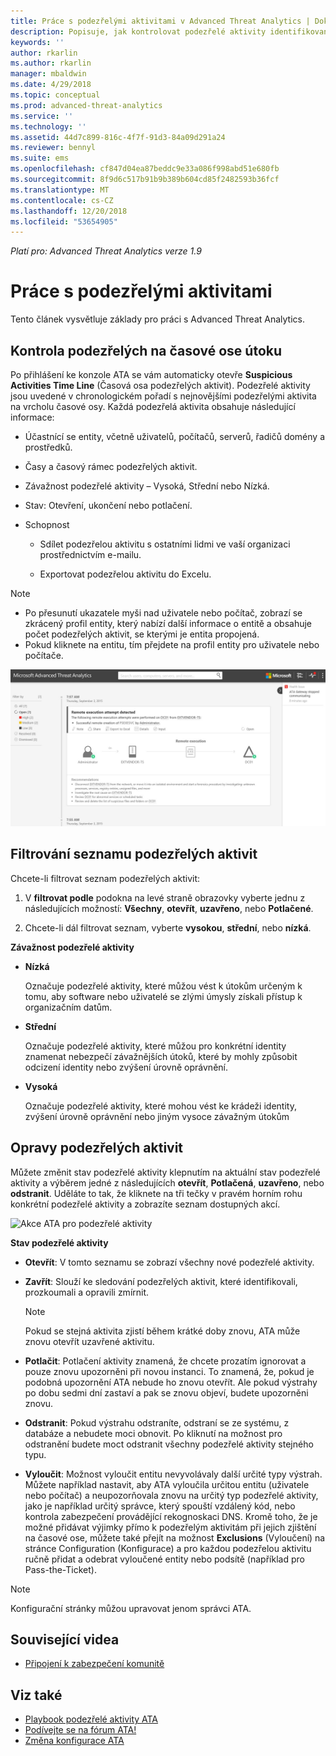 ```yaml
---
title: Práce s podezřelými aktivitami v Advanced Threat Analytics | Dokumentace Microsoftu
description: Popisuje, jak kontrolovat podezřelé aktivity identifikované ATA.
keywords: ''
author: rkarlin
ms.author: rkarlin
manager: mbaldwin
ms.date: 4/29/2018
ms.topic: conceptual
ms.prod: advanced-threat-analytics
ms.service: ''
ms.technology: ''
ms.assetid: 44d7c899-816c-4f7f-91d3-84a09d291a24
ms.reviewer: bennyl
ms.suite: ems
ms.openlocfilehash: cf847d04ea87beddc9e33a086f998abd51e680fb
ms.sourcegitcommit: 8f9d6c517b91b9b389b604cd85f2482593b36fcf
ms.translationtype: MT
ms.contentlocale: cs-CZ
ms.lasthandoff: 12/20/2018
ms.locfileid: "53654905"
---
```

*Platí pro: Advanced Threat Analytics verze 1.9*



# <a name="working-with-suspicious-activities"></a>Práce s podezřelými aktivitami
Tento článek vysvětluje základy pro práci s Advanced Threat Analytics.

## <a name="review-suspicious-activities-on-the-attack-time-line"></a>Kontrola podezřelých na časové ose útoku
Po přihlášení ke konzole ATA se vám automaticky otevře **Suspicious Activities Time Line** (Časová osa podezřelých aktivit). Podezřelé aktivity jsou uvedené v chronologickém pořadí s nejnovějšími podezřelými aktivita na vrcholu časové osy.
Každá podezřelá aktivita obsahuje následující informace:

-   Účastnící se entity, včetně uživatelů, počítačů, serverů, řadičů domény a prostředků.

-   Časy a časový rámec podezřelých aktivit.

-   Závažnost podezřelé aktivity – Vysoká, Střední nebo Nízká.

-   Stav: Otevření, ukončení nebo potlačení.

-   Schopnost

    -   Sdílet podezřelou aktivitu s ostatními lidmi ve vaší organizaci prostřednictvím e-mailu.

    -   Exportovat podezřelou aktivitu do Excelu.

> [!NOTE]
> -   Po přesunutí ukazatele myši nad uživatele nebo počítač, zobrazí se zkrácený profil entity, který nabízí další informace o entitě a obsahuje počet podezřelých aktivit, se kterými je entita propojená.
> -   Pokud kliknete na entitu, tím přejdete na profil entity pro uživatele nebo počítače.

![Obrázek časové osy podezřelých aktivit ATA](media/ATA-Suspicious-Activity-Timeline.JPG)

## <a name="filter-suspicious-activities-list"></a>Filtrování seznamu podezřelých aktivit
Chcete-li filtrovat seznam podezřelých aktivit:

1.  V **filtrovat podle** podokna na levé straně obrazovky vyberte jednu z následujících možností: **Všechny**, **otevřít**, **uzavřeno**, nebo **Potlačené**.

2.  Chcete-li dál filtrovat seznam, vyberte **vysokou**, **střední**, nebo **nízká**.

**Závažnost podezřelé aktivity**

-   **Nízká**

    Označuje podezřelé aktivity, které můžou vést k útokům určeným k tomu, aby software nebo uživatelé se zlými úmysly získali přístup k organizačním datům.

-   **Střední**

    Označuje podezřelé aktivity, které můžou pro konkrétní identity znamenat nebezpečí závažnějších útoků, které by mohly způsobit odcizení identity nebo zvýšení úrovně oprávnění.

-   **Vysoká**

    Označuje podezřelé aktivity, které mohou vést ke krádeži identity, zvýšení úrovně oprávnění nebo jiným vysoce závažným útokům


## <a name="remediating-suspicious-activities"></a>Opravy podezřelých aktivit
Můžete změnit stav podezřelé aktivity klepnutím na aktuální stav podezřelé aktivity a výběrem jedné z následujících **otevřít**, **Potlačená**, **uzavřeno**, nebo **odstranit**.
Uděláte to tak, že kliknete na tři tečky v pravém horním rohu konkrétní podezřelé aktivity a zobrazíte seznam dostupných akcí.

![Akce ATA pro podezřelé aktivity](./media/sa-actions.png)

**Stav podezřelé aktivity**

-   **Otevřít**: V tomto seznamu se zobrazí všechny nové podezřelé aktivity.

-   **Zavřít**: Slouží ke sledování podezřelých aktivit, které identifikovali, prozkoumali a opravili zmírnit.

    > [!NOTE]
    > Pokud se stejná aktivita zjistí během krátké doby znovu, ATA může znovu otevřít uzavřené aktivitu.

-   **Potlačit**: Potlačení aktivity znamená, že chcete prozatím ignorovat a pouze znovu upozorněni při novou instanci. To znamená, že, pokud je podobná upozornění ATA nebude ho znovu otevřít. Ale pokud výstrahy po dobu sedmi dní zastaví a pak se znovu objeví, budete upozorněni znovu.

- **Odstranit**: Pokud výstrahu odstraníte, odstraní se ze systému, z databáze a nebudete moci obnovit. Po kliknutí na možnost pro odstranění budete moct odstranit všechny podezřelé aktivity stejného typu.

- **Vyloučit**: Možnost vyloučit entitu nevyvolávaly další určité typy výstrah. Můžete například nastavit, aby ATA vyloučila určitou entitu (uživatele nebo počítač) a neupozorňovala znovu na určitý typ podezřelé aktivity, jako je například určitý správce, který spouští vzdálený kód, nebo kontrola zabezpečení provádějící rekognoskaci DNS. Kromě toho, že je možné přidávat výjimky přímo k podezřelým aktivitám při jejich zjištění na časové ose, můžete také přejít na možnost **Exclusions** (Vyloučení) na stránce Configuration (Konfigurace) a pro každou podezřelou aktivitu ručně přidat a odebrat vyloučené entity nebo podsítě (například pro Pass-the-Ticket). 
> [!NOTE]
> Konfigurační stránky můžou upravovat jenom správci ATA.


## <a name="related-videos"></a>Související videa
- [Připojení k zabezpečení komunitě](https://channel9.msdn.com/Shows/Microsoft-Security/Join-the-Security-Community)


## <a name="see-also"></a>Viz také
- [Playbook podezřelé aktivity ATA](http://aka.ms/ataplaybook)
- [Podívejte se na fórum ATA!](https://social.technet.microsoft.com/Forums/security/home?forum=mata)
- [Změna konfigurace ATA](modifying-ata-center-configuration.md)
